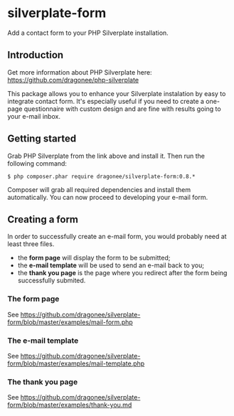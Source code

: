 silverplate-form
================

Add a contact form to your PHP Silverplate installation.

## Introduction

Get more information about PHP Silverplate here:
https://github.com/dragonee/php-silverplate

This package allows you to enhance your Silverplate instalation by easy
to integrate contact form. It's especially useful if you need to create
a one-page questionnaire with custom design and are fine with results
going to your e-mail inbox.

## Getting started

Grab PHP Silverplate from the link above and install it. Then run the
following command:

    $ php composer.phar require dragonee/silverplate-form:0.8.*

Composer will grab all required dependencies and install them
automatically. You can now proceed to developing your e-mail form.

## Creating a form

In order to successfully create an e-mail form, you would probably need
at least three files.

- the **form page** will display the form to be submitted;
- the **e-mail template** will be used to send an e-mail back to you;
- the **thank you page** is the page where you redirect after the form
  being successfully submited.

### The form page

See
https://github.com/dragonee/silverplate-form/blob/master/examples/mail-form.php

### The e-mail template

See
https://github.com/dragonee/silverplate-form/blob/master/examples/mail-template.php
### The thank you page

See
https://github.com/dragonee/silverplate-form/blob/master/examples/thank-you.md

<!-- vim: set tw=72: -->
